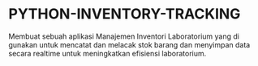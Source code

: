 # PYTHON-INVENTORY-TRACKING
Membuat sebuah aplikasi Manajemen Inventori Laboratorium yang di gunakan untuk mencatat  dan melacak stok barang dan menyimpan data secara realtime untuk meningkatkan efisiensi  laboratorium. 
